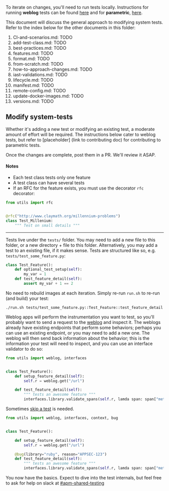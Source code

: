 To iterate on changes, you'll need to run tests locally. Instructions for running **weblog** tests can be found [here](https://github.com/DataDog/system-tests/blob/main/docs/execute/README.md#run-tests) and for **parametric**, [here](https://github.com/DataDog/system-tests/blob/main/docs/scenarios/parametric.md#running-the-tests).

This document will discuss the general approach to modifying system tests. Refer to the index below for the other documents in this folder:
1. CI-and-scenarios.md: TODO
2. add-test-class.md: TODO
3. best-practices.md: TODO
4. features.md: TODO
5. format.md: TODO
6. from-scratch.md: TODO
7. how-to-approach-changes.md: TODO
8. iast-validations.md: TODO
9. lifecycle.md: TODO
10. manifest.md: TODO
11. remote-config.md: TODO
12. update-docker-images.md: TODO
13. versions.md: TODO

## Modify system-tests

Whether it's adding a new test or modifying an existing test, a moderate amount of effort will be required. The instructions below cater to weblog tests, but refer to [placeholder] (link to contributing doc) for contributing to parametric tests.

Once the changes are complete, post them in a PR. We'll review it ASAP.

#### Notes
* Each test class tests only one feature
* A test class can have several tests
* If an RFC for the feature exists, you must use the decorator `rfc` decorator:
```python
from utils import rfc


@rfc("http://www.claymath.org/millennium-problems")
class Test_Millenium:
    """ Test on small details """
```
---

Tests live under the `tests/` folder. You may need to add a new file to this folder, or a new directory + file to this folder. Alternatively, you may add a test to an existing file, if it makes sense. Tests are structured like so, e.g. `tests/test_some_feature.py`:

```python
class Test_Feature():
    def optional_test_setup(self):
        my_var = 1
    def test_feature_detail(self):
        assert my_var + 1 == 2
```

No need to rebuild images at each iteration. Simply re-run `run.sh` to re-run (and build) your test:

```
./run.sh tests/test_some_feature.py::Test_Feature::test_feature_detail
```

Weblog apps will perform the instrumentation you want to test, so you'll probably want to send a request to the [weblog](../edit/weblog.md) and inspect it. The weblogs already have existing endpoints that perform some behaviors; perhaps you can use an existing endpoint, or you may need to add a new one. The weblog will then send back information about the behavior; this is the information your test will need to inspect, and you can use an interface validator to do so:

```python
from utils import weblog, interfaces


class Test_Feature():
    def setup_feature_detail(self):
        self.r = weblog.get("/url")

    def test_feature_detail(self):
        """ tests an awesome feature """
        interfaces.library.validate_spans(self.r, lamda span: span["meta"]["http.method"] == "GET")
```

Sometimes [skip a test](./features.md) is needed.

```python
from utils import weblog, interfaces, context, bug


class Test_Feature():

    def setup_feature_detail(self):
        self.r = weblog.get("/url")

    @bug(library="ruby", reason="APPSEC-123")
    def test_feature_detail(self):
        """ tests an awesome feature """
        interfaces.library.validate_spans(self.r, lamda span: span["meta"]["http.method"] == "GET")
```

You now have the basics. Expect to dive into the test internals, but feel free to ask for help on slack at [#apm-shared-testing](https://dd.slack.com/archives/C025TJ4RZ8X)
